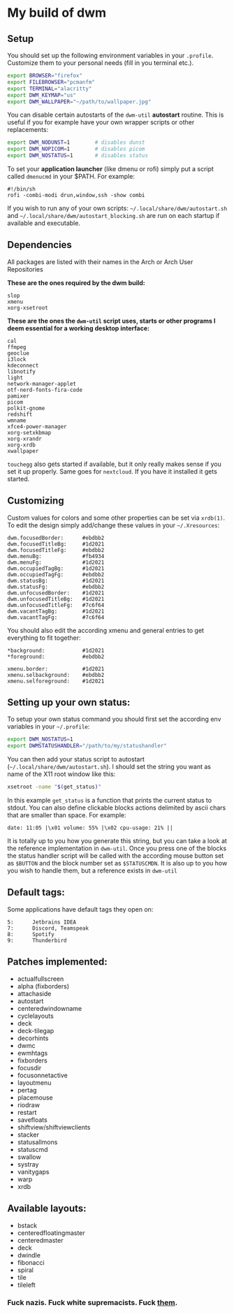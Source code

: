 # My build of dwm

## Setup
You should set up the following environment variables in your `.profile`.
Customize them to your personal needs (fill in you terminal etc.).
```sh
export BROWSER="firefox"
export FILEBROWSER="pcmanfm"
export TERMINAL="alacritty"
export DWM_KEYMAP="us"
export DWM_WALLPAPER="~/path/to/wallpaper.jpg"
```
You can disable certain autostarts of the `dwm-util` **autostart** routine.
This is useful if you for example have your own wrapper scripts or other replacements:
```sh
export DWM_NODUNST=1        # disables dunst
export DWM_NOPICOM=1        # disables picom
export DWM_NOSTATUS=1       # disables status
```
To set your **application launcher** (like dmenu or rofi) simply put a script called `dmenucmd` in your $PATH.
For example:
```
#!/bin/sh
rofi -combi-modi drun,window,ssh -show combi
```
If you wish to run any of your own scripts: `~/.local/share/dwm/autostart.sh` and `~/.local/share/dwm/autostart_blocking.sh` are run on each startup if available and executable.

## Dependencies
All packages are listed with their names in the Arch or Arch User Repositories

**These are the ones required by the dwm build:**
```
slop
xmenu
xorg-xsetroot
```
**These are the ones the `dwm-util` script uses, starts or other programs I deem essential for a working desktop interface:**
```
cal
ffmpeg
geoclue
i3lock
kdeconnect
libnotify
light
network-manager-applet
otf-nerd-fonts-fira-code
pamixer
picom
polkit-gnome
redshift
wmname
xfce4-power-manager
xorg-setxkbmap
xorg-xrandr
xorg-xrdb
xwallpaper
```

`touchegg` also gets started if available, but it only really makes sense if you set it up properly.
Same goes for `nextcloud`. If you have it installed it gets started.

## Customizing
Custom values for colors and some other properties can be set via `xrdb(1)`.
To edit the design simply add/change these values in your `~/.Xresources`:
```xrdb
dwm.focusedBorder:	    #ebdbb2
dwm.focusedTitleBg:	    #1d2021
dwm.focusedTitleFg:	    #ebdbb2
dwm.menuBg:	            #fb4934
dwm.menuFg:	            #1d2021
dwm.occupiedTagBg:	    #1d2021
dwm.occupiedTagFg:	    #ebdbb2
dwm.statusBg:	        #1d2021
dwm.statusFg:	        #ebdbb2
dwm.unfocusedBorder:	#1d2021
dwm.unfocusedTitleBg:	#1d2021
dwm.unfocusedTitleFg:	#7c6f64
dwm.vacantTagBg:	    #1d2021
dwm.vacantTagFg:	    #7c6f64
```

You should also edit the according xmenu and general entries to get everything to fit together:
```xrdb
*background:	        #1d2021
*foreground:	        #ebdbb2

xmenu.border:	        #1d2021
xmenu.selbackground:	#ebdbb2
xmenu.selforeground:	#1d2021
```

## Setting up your own status:
To setup your own status command you should first set the according env variables in your `~/.profile`:
```sh
export DWM_NOSTATUS=1
export DWMSTATUSHANDLER="/path/to/my/statushandler"
```
You can then add your status script to autostart (`~/.local/share/dwm/autostart.sh`).
I should set the string you want as name of the X11 root window like this:
```sh
xsetroot -name "$(get_status)"
```
In this example `get_status` is a function that prints the current status to stdout.
You can also define clickable blocks actions delimited by ascii chars that are smaller than space.
For example:
```
date: 11:05 |\x01 volume: 55% |\x02 cpu-usage: 21% ||
```
It is totally up to you how you generate this string, but you can take a look at the reference implementation in `dwm-util`.
Once you press one of the blocks the status handler script will be called with the according mouse button set as `$BUTTON` and the block number set as `$STATUSCMDN`.
It is also up to you how you wish to handle them, but a reference exists in `dwm-util`


## Default tags:
Some applications have default  tags they open on:
```
5:      Jetbrains IDEA
7:      Discord, Teamspeak
8:      Spotify
9:      Thunderbird
```


## Patches implemented:
* actualfullscreen
* alpha (fixborders)
* attachaside
* autostart
* centeredwindowname
* cyclelayouts
* deck
* deck-tilegap
* decorhints
* dwmc
* ewmhtags
* fixborders
* focusdir
* focusonnetactive
* layoutmenu
* pertag
* placemouse
* riodraw
* restart
* savefloats
* shiftview/shiftviewclients
* stacker
* statusallmons
* statuscmd
* swallow
* systray
* vanitygaps
* warp
* xrdb

## Available layouts:
* bstack
* centeredfloatingmaster
* centeredmaster
* deck
* dwindle
* fibonacci
* spiral
* tile
* tileleft

### Fuck nazis. Fuck white supremacists. Fuck [them](https://mobile.twitter.com/kuschku/status/1156488420413362177).
